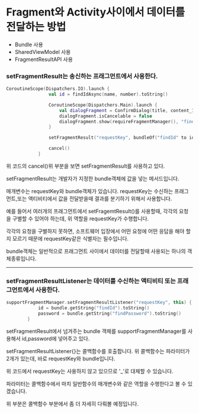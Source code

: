 # Fragment와 Activity사이에서 데이터를 전달하는 방법
  * Bundle 사용
  * SharedViewModel 사용
  * FragmentResultAPI 사용


### setFragmentResult는 송신하는 프래그먼트에서 사용한다.

~~~kotlin
CoroutineScope(Dispatchers.IO).launch {
                val id = findIdAsync(name, number).toString()

                CoroutineScope(Dispatchers.Main).launch {
                    val dialogFragment = ConfirmDialog(title, content_1, id, 0)
                    dialogFragment.isCancelable = false
                    dialogFragment.show(requireFragmentManager(), "findIdProcess")
                }

                setFragmentResult("requestKey", bundleOf("findId" to id))

                cancel()
            }
~~~

위 코드의 cancel()위 부분을 보면 setFragmentResult를 사용하고 있다.

setFragmentResult는 개발자가 지정한 bundle객체에 값을 넣는 메서드입니다.

매개변수는 requestKey와 bundle객체가 있습니다. requestKey는 수신하는 프래그먼트,또는 액티비티에서 값을 전달받을때 결과를 분기하기 위해서 사용합니다.

예를 들어서 여러개의 프래그먼트에서 setFragemtResult()를 사용할때, 각각의 요청을 구별할 수 있어야 하는데, 위 역할을 requestKey가 수행합니다.

각각의 요청을 구별하지 못하면, 소프트웨어 입장에서 어떤 요청에 어떤 응답을 해야 할지 모르기 때문에 requestKey같은 식별자는 필수입니다.

bundle객체는 일반적으로 프래그먼트 사이에서 데이터를 전달할때 사용되는 하나의 객체종류입니다.

---

### setFragmentResultListener는 데이터를 수신하는 액티비티 또는 프래그먼트에서 사용한다.

~~~kotlin
supportFragmentManager.setFragmentResultListener("requestKey", this) { requestKey, bundle ->
            id = bundle.getString("findId").toString()
            password = bundle.getString("findPassword").toString()
        }
~~~

setFragmentResult에서 넘겨주는 bundle 객체를 supportFragmentManager를 사용해서 id,password에 넣어주고 있다.

setFragmentResultListener{}는 콜백함수를 호출합니다. 위 콜백함수는 파라미터가 2개가 있는데, 바로 requestKey와 bundle입니다.

위 코드에서 requestKey는 사용하지 않고 있으므로 '_'로 대체할 수 있습니다.

파라미터는 콜백함수에서 마치 일반함수의 매개변수와 같은 역할을 수행한다고 볼 수 있겠습니다.

위 부분은 콜백함수 부분에서 좀 더 자세히 다뤄볼 예정입니다.



